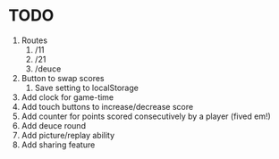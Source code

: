TODO
====

1.	Routes
	1.	/11
	2.	/21
	3.	/deuce
2.	Button to swap scores
	1.	Save setting to localStorage
3.	Add clock for game-time
4.	Add touch buttons to increase/decrease score
5.	Add counter for points scored consecutively by a player (fived em!)
6.	Add deuce round
7.	Add picture/replay ability
8.	Add sharing feature
